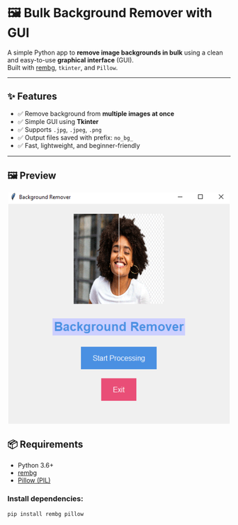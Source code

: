 # 🖼️ Bulk Background Remover with GUI

A simple Python app to **remove image backgrounds in bulk** using a clean and easy-to-use **graphical interface** (GUI).  
Built with [rembg](https://github.com/danielgatis/rembg), `tkinter`, and `Pillow`.

---

## ✨ Features

- ✅ Remove background from **multiple images at once**
- ✅ Simple GUI using **Tkinter**
- ✅ Supports `.jpg`, `.jpeg`, `.png`
- ✅ Output files saved with prefix: `no_bg_`
- ✅ Fast, lightweight, and beginner-friendly

---

## 🖼️ Preview

<p align="center">
  <img src="project_preview.png" width="500" alt="Preview Image">
</p>


## 📦 Requirements

- Python 3.6+
- [rembg](https://pypi.org/project/rembg/)
- [Pillow (PIL)](https://pypi.org/project/Pillow/)

### Install dependencies:

```bash
pip install rembg pillow
